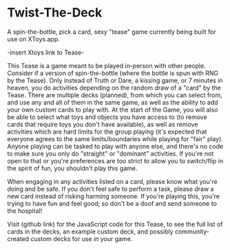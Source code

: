 # Twist-The-Deck
A spin-the-bottle, pick a card, sexy "tease" game currently being built for use on XToys.app.

-insert Xtoys link to Tease-

This Tease is a game meant to be played in-person with other people. Consider if a version of spin-the-bottle (where the bottle is spun with RNG by the Tease).  Only instead of Truth or Dare, a kissing game, or 7 minutes in heaven, you do activities depending on the random draw of a "card" by the Tease. There are multiple decks (planned), from which you can select from, and use any and all of them in the same game, as well as the ability to add your own custom cards to play with. At the start of the Game, you will also be able to select what toys and objects you have access to (to remove cards that require toys you don't have available), as well as remove activities which are hard limits for the group playing (it's expected that everyone agrees to the same limits/boundaries while playing for "fair" play). Anyone playing can be tasked to play with anyone else, and there's no code to make sure you only do "straight" or "dominant" activities.  If you're not open to that or you're preferences are too strict to allow you to switch/flip in the spirit of fun, you shouldn't play this game.

When engaging in any activities listed on a card, please know what you're doing and be safe. If you don't feel safe to perform a task, please draw a new card instead of risking harming someone. If you're playing this, you're trying to have fun and feel good; so don't be a doof and send someone to the hospital!

Visit (github link) for the JavaScript code for this Tease, to see the full list of cards in the decks, an example custom deck, and possibly community-created custom decks for use in your game.
